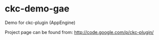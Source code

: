 ckc-demo-gae
==========

Demo for ckc-plugin (AppEngine) 

Project page can be found from: http://code.google.com/p/ckc-plugin/